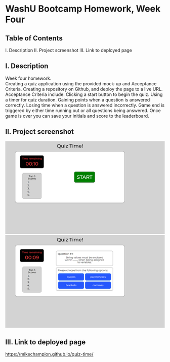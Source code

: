 # WashU Bootcamp Homework, Week Four

## Table of Contents

I. Description
II. Project screenshot
III. Link to deployed page

## I. Description

Week four homework.  
Creating a quiz application using the provided mock-up and Acceptance Criteria.
Creating a repository on Github, and deploy the page to a live URL.
Acceptance Criteria include:
Clicking a start button to begin the quiz.
Using a timer for quiz duration.
Gaining points when a question is answered correctly.
Losing time when a question is answered incorrectly.
Game end is triggered by either time running out or all questions being answered.
Once game is over you can save your initials and score to the leaderboard.

## II. Project screenshot

![quiz application demo 1](./assets/img/demo-start-button.png)
![quiz application demo 2](./assets/img/demo-live-question.png)

## III. Link to deployed page

https://mikechampion.github.io/quiz-time/
